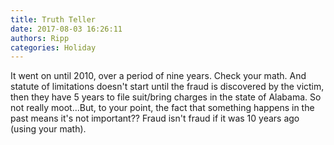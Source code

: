 ```yaml
---
title: Truth Teller
date: 2017-08-03 16:26:11
authors: Ripp
categories: Holiday
---
```


 It went on until 2010, over a period of nine years.  Check your math.  And statute of limitations doesn't start until the fraud is discovered by the victim, then they have 5 years to file suit/bring charges in the state of Alabama. So not really moot...But, to your point, the fact that something happens in the past means it's not important??  Fraud isn't fraud if it was 10 years ago (using your math).